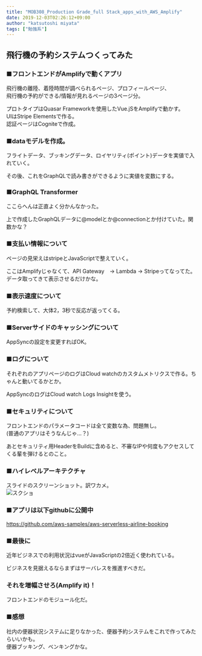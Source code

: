 ```yaml
---
title: "MOB308_Production Grade_full Stack_apps_with_AWS_Amplify"
date: 2019-12-03T02:26:12+09:00
author: "katsutoshi miyata"
tags: ["勉強系"]
---
```


## 飛行機の予約システムつくってみた

### ■フロントエンドがAmplifyで動くアプリ

飛行機の離陸、着陸時間が調べられるページ、プロフィールページ、  
飛行機の予約ができる/情報が見れるページの3ページ分。

プロトタイプはQuasar Frameworkを使用したVue.jSをAmplifyで動かす。  
UIはStripe Elementsで作る。  
認証ページはCogniteで作成。

### ■dataモデルを作成。
フライトデータ、ブッキングデータ、ロイヤリティ(ポイント)データを実値で入れていく。

その後、これをGraphQLで読み書きができるように実値を変数にする。

### ■GraphQL Transformer
ここらへんは正直よく分かんなかった。

上で作成したGraphQLデータに@modelとか@connectionとか付けていた。関数かな？

### ■支払い情報について
ページの見栄えはstripeとJavaScriptで整えていく。

ここはAmplifyじゃなくて、API Gateway　→ Lambda → Stripeってなってた。データ取ってきて表示させるだけかな。

### ■表示速度について
予約検索して、大体2，3秒で反応が返ってくる。

### ■Serverサイドのキャッシングについて
AppSyncの設定を変更すればOK。

### ■ログについて
それぞれのアプリページのログはCloud watchのカスタムメトリクスで作る。ちゃんと動いてるかとか。

AppSyncのログはCloud watch Logs Insightを使う。

### ■セキュリティについて
フロントエンドのパラメータコードは全て変数な為、問題無し。  
(普通のアプリはそうなんじゃ…？)

あとセキュリティ用HeaderをBuildに含めると、不審なIPや何度もアクセスしてくる輩を弾けるとのこと。

### ■ハイレベルアーキテクチャ
スライドのスクリーンショット。訳ワカメ。  
![スクショ](../../img/IMG_4560.JPG)

### ■アプリは以下githubに公開中
https://github.com/aws-samples/aws-serverless-airline-booking

### ■最後に
近年ビジネスでの利用状況はvueがJavaScriptの2倍近く使われている。

 ビジネスを見据えるならまずはサーバレスを推進すべきだ。  
### **それを増幅させろ(Amplify it)！**
フロントエンドのモジュール化だ。

### ■感想
社内の便器状況システムに足りなかった、便器予約システムをこれで作ってみたらいいかも。  
便器ブッキング、ベンキングかな。
